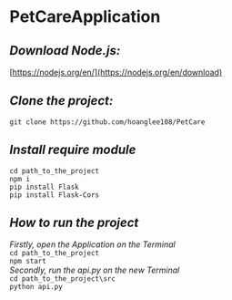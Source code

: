 # **PetCareApplication**

## *Download Node.js:*
[https://nodejs.org/en/](https://nodejs.org/en/download)

## *Clone the project:*
```git clone https://github.com/hoanglee108/PetCare```

## *Install require module*
```cd path_to_the_project``` <br>
```npm i```<br>
```pip install Flask```<br>
```pip install Flask-Cors```

## *How to run the project*
*Firstly, open the Application on the Terminal*<br>
```cd path_to_the_project```<br>
```npm start```<br>
*Secondly, run the api.py on the new Terminal*<br>
```cd path_to_the_project\src```<br>
```python api.py```<br>
